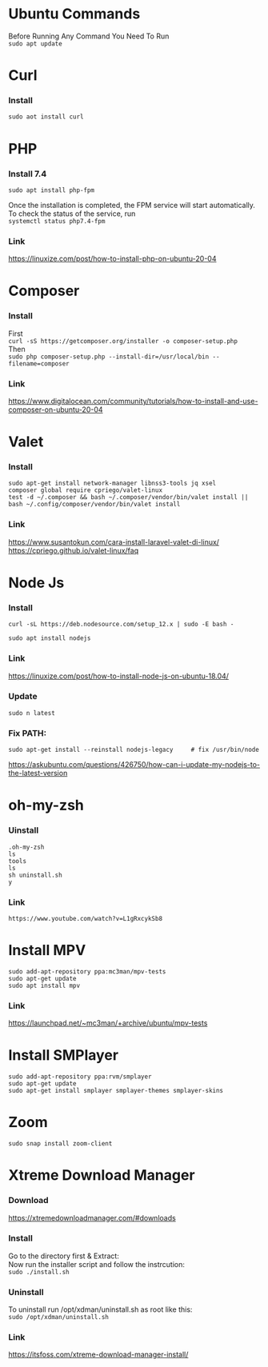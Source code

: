 # Ubuntu Commands

Before Running Any Command You Need To Run\
`sudo apt update`

# Curl
### Install
`sudo aot install curl`

# PHP
### Install 7.4
`sudo apt install php-fpm`

Once the installation is completed, the FPM service will start automatically. To check the status of the service, run\
`systemctl status php7.4-fpm`

### Link
https://linuxize.com/post/how-to-install-php-on-ubuntu-20-04

# Composer
### Install
First\
`curl -sS https://getcomposer.org/installer -o composer-setup.php`\
Then\
`sudo php composer-setup.php --install-dir=/usr/local/bin --filename=composer`

### Link
https://www.digitalocean.com/community/tutorials/how-to-install-and-use-composer-on-ubuntu-20-04


# Valet
### Install
`sudo apt-get install network-manager libnss3-tools jq xsel`\
`composer global require cpriego/valet-linux`\
`test -d ~/.composer && bash ~/.composer/vendor/bin/valet install || bash ~/.config/composer/vendor/bin/valet install`

### Link
https://www.susantokun.com/cara-install-laravel-valet-di-linux/
https://cpriego.github.io/valet-linux/faq

# Node Js 
### Install

`curl -sL https://deb.nodesource.com/setup_12.x | sudo -E bash -`

`sudo apt install nodejs`

### Link
https://linuxize.com/post/how-to-install-node-js-on-ubuntu-18.04/



### Update
`sudo n latest`

### Fix PATH:

`sudo apt-get install --reinstall nodejs-legacy     # fix /usr/bin/node`

https://askubuntu.com/questions/426750/how-can-i-update-my-nodejs-to-the-latest-version



  # oh-my-zsh
  ### Uinstall

  `.oh-my-zsh`\
  `ls`\
  `tools`\
  `ls`\
  `sh uninstall.sh`\
  `y`

### Link
`https://www.youtube.com/watch?v=L1gRxcykSb8`



# Install MPV
`sudo add-apt-repository ppa:mc3man/mpv-tests`\
`sudo apt-get update`\
`sudo apt install mpv`

### Link
https://launchpad.net/~mc3man/+archive/ubuntu/mpv-tests
 

# Install SMPlayer
  `sudo add-apt-repository ppa:rvm/smplayer`\
  `sudo apt-get update`\
  `sudo apt-get install smplayer smplayer-themes smplayer-skins`



  # Zoom
  `sudo snap install zoom-client`


  # Xtreme Download Manager
  ### Download
  https://xtremedownloadmanager.com/#downloads
  ### Install
  Go to the directory first & Extract: \
  Now run the installer script and follow the instrcution:\
  `sudo ./install.sh`


  ### Uninstall
  To uninstall run /opt/xdman/uninstall.sh as root like this:\
  `sudo /opt/xdman/uninstall.sh`


  ### Link
  https://itsfoss.com/xtreme-download-manager-install/
